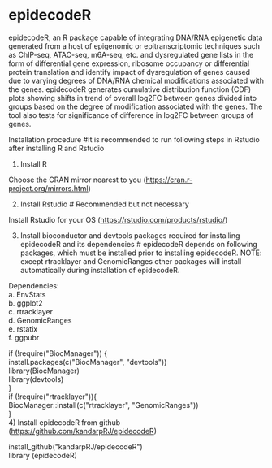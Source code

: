 # epidecodeR

epidecodeR, an R package capable of integrating DNA/RNA epigenetic data generated from a host of epigenomic or epitranscriptomic techniques such as ChIP-seq, ATAC-seq, m6A-seq, etc. and dysregulated gene lists in the form of differential gene expression, ribosome occupancy or differential protein translation and identify impact of dysregulation of genes caused due to varying degrees of DNA/RNA chemical modifications associated with the genes. epidecodeR generates cumulative distribution function (CDF) plots showing shifts in trend of overall log2FC between genes divided into groups based on the degree of modification associated with the genes. The tool also tests for significance of difference in log2FC between groups of genes.

Installation procedure  #It is recommended to run following steps in Rstudio after installing R and Rstudio

1) Install R

Choose the CRAN mirror nearest to you (https://cran.r-project.org/mirrors.html)

2) Install Rstudio # Recommended but not necessary 

Install Rstudio for your OS (https://rstudio.com/products/rstudio/)

3) Install bioconductor and devtools packages required for installing epidecodeR and its dependencies # epidecodeR depends on following packages, which must be installed prior to installing epidecodeR. NOTE: except rtracklayer and GenomicRanges other packages will install automatically during installation of epidecodeR.

Dependencies:<br/>
  a. EnvStats<br/>
  b. ggplot2<br/>
  c. rtracklayer<br/>
  d. GenomicRanges<br/>
  e. rstatix<br/>
  f. ggpubr<br/>

if (!require("BiocManager")) {<br/>
  install.packages(c("BiocManager", "devtools"))<br/>
  library(BiocManager)<br/>
  library(devtools)<br/>
}
<br/>
if (!require("rtracklayer")){<br/>
  BiocManager::install(c("rtracklayer", "GenomicRanges"))<br/>
}
<br/>
4) Install epidecodeR from github (https://github.com/kandarpRJ/epidecodeR)

install_github("kandarpRJ/epidecodeR")<br/>
library (epidecodeR)
